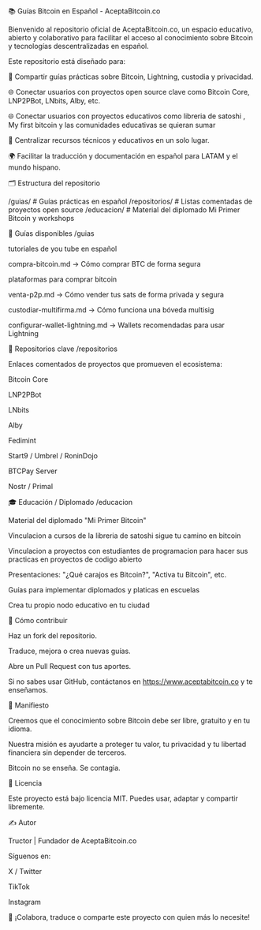 📚 Guías Bitcoin en Español - AceptaBitcoin.co

Bienvenido al repositorio oficial de AceptaBitcoin.co, un espacio educativo, abierto y colaborativo para facilitar el acceso al conocimiento sobre Bitcoin y tecnologías descentralizadas en español.

Este repositorio está diseñado para:

🧠 Compartir guías prácticas sobre Bitcoin, Lightning, custodia y privacidad.

🌐 Conectar usuarios con proyectos open source clave como Bitcoin Core, LNP2PBot, LNbits, Alby, etc.

🌐 Conectar usuarios con proyectos educativos como libreria de satoshi , My first bitcoin y las comunidades educativas se quieran sumar 

🧰 Centralizar recursos técnicos y educativos en un solo lugar.

🌍 Facilitar la traducción y documentación en español para LATAM y el mundo hispano.

🗂️ Estructura del repositorio

/guias/                       # Guías prácticas en español
/repositorios/                # Listas comentadas de proyectos open source
/educacion/                   # Material del diplomado Mi Primer Bitcoin y workshops

📘 Guías disponibles /guias

tutoriales de you tube en español 

compra-bitcoin.md → Cómo comprar BTC de forma segura

plataformas para comprar bitcoin 

venta-p2p.md → Cómo vender tus sats de forma privada y segura

custodiar-multifirma.md → Cómo funciona una bóveda multisig

configurar-wallet-lightning.md → Wallets recomendadas para usar Lightning

🔗 Repositorios clave /repositorios

Enlaces comentados de proyectos que promueven el ecosistema:

Bitcoin Core

LNP2PBot

LNbits

Alby

Fedimint

Start9 / Umbrel / RoninDojo

BTCPay Server

Nostr / Primal

🎓 Educación / Diplomado /educacion

Material del diplomado "Mi Primer Bitcoin"

Vinculacion a cursos de la libreria de satoshi sigue tu camino en bitcoin 

Vinculacion a proyectos con estudiantes de programacion para hacer sus practicas en proyectos de codigo abierto 

Presentaciones: "¿Qué carajos es Bitcoin?", "Activa tu Bitcoin", etc.

Guías para implementar diplomados y platicas en escuelas

Crea tu propio nodo educativo en tu ciudad  



🤝 Cómo contribuir

Haz un fork del repositorio.

Traduce, mejora o crea nuevas guías.

Abre un Pull Request con tus aportes.

Si no sabes usar GitHub, contáctanos en https://www.aceptabitcoin.co y te enseñamos.

🧡 Manifiesto

Creemos que el conocimiento sobre Bitcoin debe ser libre, gratuito y en tu idioma.

Nuestra misión es ayudarte a proteger tu valor, tu privacidad y tu libertad financiera sin depender de terceros.

Bitcoin no se enseña. Se contagia.

🐙 Licencia

Este proyecto está bajo licencia MIT. Puedes usar, adaptar y compartir libremente.

✍️ Autor

Tructor | Fundador de AceptaBitcoin.co

Síguenos en:

X / Twitter

TikTok

Instagram

🚀 ¡Colabora, traduce o comparte este proyecto con quien más lo necesite!



